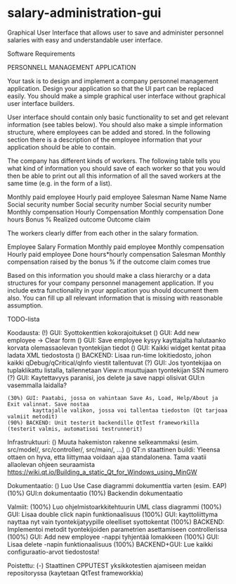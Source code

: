 # salary-administration-gui
Graphical User Interface that allows user to save and administer personnel salaries with easy and understandable user interface.

Software Requirements

PERSONNELL MANAGEMENT APPLICATION

Your task is to design and implement a company personnel management
application. Design your application so that the UI part can be replaced easily. You
should make a simple graphical user interface without graphical user interface builders. 

User interface should contain only basic functionality to set and get relevant information 
(see tables below). You should also make a simple information structure, where employees can 
be added and stored. In the following section there is a description of the employee 
information that your application should be able to contain.

The company has different kinds of workers. The following table tells you what kind
of information you should save of each worker so that you would then be able to
print out all this information of all the saved workers at the same time (e.g. in the
form of a list).

Monthly paid employee 			Hourly paid employee 			Salesman
Name                            Name                            Name
Social security number          Social security number 			Social security number
Monthly compensation            Hourly Compensation 			Monthly compensation
                                Done hours                      Bonus % 
                                                                Realized outcome
                                                                Outcome claim

The workers clearly differ from each other in the salary formation.

Employee                        Salary Formation
Monthly paid employee           Monthly compensation
Hourly paid employee            Done hours*hourly compensation
Salesman                        Monthly compensation raised by the bonus % if the 
                                outcome claim comes true

Based on this information you should make a class hierarchy or a data structures
for your company personnel management application. If you include extra
functionality in your application you should document them also.
You can fill up all relevant information that is missing with reasonable assumption.



TODO-lista

Koodausta:
    (!) GUI: Syottokenttien kokorajoitukset
    () GUI: Add new employee -> Clear form
    () GUI: Save employee kysyy kayttajalta halutaanko korvata olemassaolevan tyontekijan tiedot
    () GUI: Kaikki widget kentat pitaa ladata XML tiedostosta
    () BACKEND: Lisaa run-time lokitiedosto, johon kaikki qDebug/qCritical/qInfo viestit tallentuvat
    (?) GUI: Jos tyontekijaa on tuplaklikattu listalla, tallennetaan View:n muuttujaan tyontekijan SSN numero
    (?) GUI: Kaytettavyys paranisi, jos delete ja save nappi olisivat GUI:n vasemmalla laidalla?
	
    (30%) GUI: Paatabi, jossa on vahintaan Save As, Load, Help/About ja Exit valinnat. Save nostaa
            kayttajalle valikon, jossa voi tallentaa tiedoston (Qt tarjoaa valmiit metodit)
    (90%) BACKEND: Unit testerit backendille QtTest frameworkilla (testerit valmis, automatisoi testrunnerit)
	
Infrastruktuuri:
    () Muuta hakemiston rakenne selkeammaksi (esim. src/model/, src/controller/, src/main/, ...)
    () QT:n staattinen buildi: Yleensa ottaen on hyva, etta liittymaa voidaan ajaa standalonena. Tama
        vaatii allaolevan ohjeen seuraamista
        https://wiki.qt.io/Building_a_static_Qt_for_Windows_using_MinGW

Dokumentaatio:
    () Luo Use Case diagrammi dokumenttia varten (esim. EAP)
    (10%) GUI:n dokumentaatio
    (10%) Backendin dokumentaatio

Valmiit:
    (100%) Luo ohjelmistoarkkitehtuurin UML class diagrammi
    (100%) GUI: Lisaa double click napin funktionaalisuus
    (100%) GUI: kayttoliittyma nayttaa nyt vain tyontekijatyypille oleelliset syottokentat
    (100%) BACKEND: Implementoi metodit tyontekijoiden parametrien asettamiseen controllerissa
    (100%) GUI: Add new employee -nappi tyhjentää lomakkeen
    (100%) GUI: Lisaa delete -napin funktionaalisuus
    (100%) BACKEND+GUI: Lue kaikki configuraatio-arvot tiedostosta!

Poistettu:
    (-) Staattinen CPPUTEST yksikkotestien ajamiseen meidan repositoryssa (kaytetaan QtTest frameworkkia)

